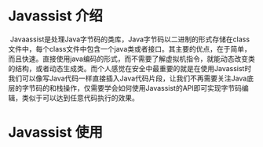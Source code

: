 # Javassist 介绍
 Javaassist是处理Java字节码的类库，Java字节码以二进制的形式存储在class文件中，每个class文件中包含一个java类或者接口。其主要的优点，在于简单，而且快速。直接使用java编码的形式，而不需要了解虚拟机指令，就能动态改变类的结构，或者动态生成类。而个人感觉在安全中最重要的就是在使用Javassist时我们可以像写Java代码一样直接插入Java代码片段，让我们不再需要关注Java底层的字节码的和栈操作，仅需要学会如何使用Javassist的API即可实现字节码编辑，类似于可以达到任意代码执行的效果。

# Javassist 使用